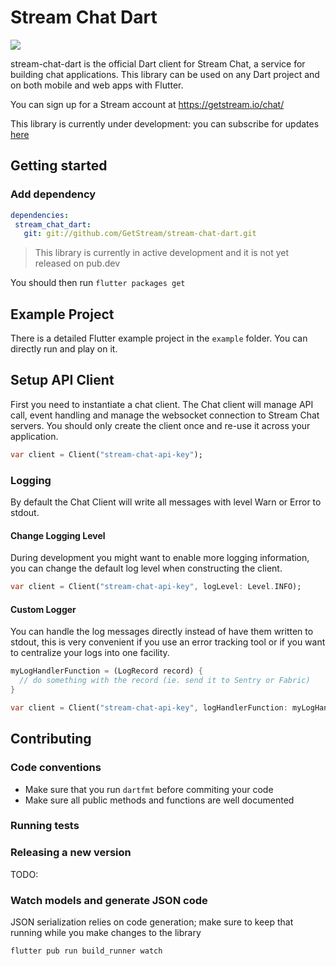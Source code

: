 # Stream Chat Dart 

![](https://img.shields.io/badge/platform-flutter%20%7C%20flutter%20web-ff69b4.svg?style=flat-square)

stream-chat-dart is the official Dart client for Stream Chat, a service for building chat applications. This library can be used on any Dart project and on both mobile and web apps with Flutter.

You can sign up for a Stream account at https://getstream.io/chat/

This library is currently under development: you can subscribe for updates [here](https://github.com/GetStream/stream-chat-dart/issues/1)

## Getting started

### Add dependency

```yaml
dependencies:
 stream_chat_dart:
   git: git://github.com/GetStream/stream-chat-dart.git
```

> This library is currently in active development and it is not yet released on pub.dev

You should then run `flutter packages get`

## Example Project

There is a detailed Flutter example project in the `example` folder. You can directly run and play on it. 

## Setup API Client

First you need to instantiate a chat client. The Chat client will manage API call, event handling and manage the websocket connection to Stream Chat servers. You should only create the client once and re-use it across your application.

```dart
var client = Client("stream-chat-api-key");
```

### Logging

By default the Chat Client will write all messages with level Warn or Error to stdout.

#### Change Logging Level

During development you might want to enable more logging information, you can change the default log level when constructing the client.

```dart
var client = Client("stream-chat-api-key", logLevel: Level.INFO);
```

#### Custom Logger

You can handle the log messages directly instead of have them written to stdout, this is very convenient if you use an error tracking tool or if you want to centralize your logs into one facility.

```dart
myLogHandlerFunction = (LogRecord record) {
  // do something with the record (ie. send it to Sentry or Fabric)
}

var client = Client("stream-chat-api-key", logHandlerFunction: myLogHandlerFunction);
```

## Contributing

### Code conventions

- Make sure that you run `dartfmt` before commiting your code
- Make sure all public methods and functions are well documented

### Running tests 

### Releasing a new version

TODO: 

### Watch models and generate JSON code

JSON serialization relies on code generation; make sure to keep that running while you make changes to the library

```bash
flutter pub run build_runner watch
```
